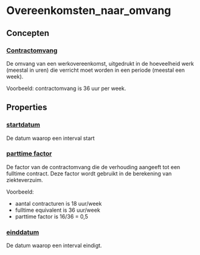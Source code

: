 # Overeenkomsten_naar_omvang
## Concepten
### [Contractomvang](https://purl.org/ozo/kik#ContractOmvang)
De omvang van een werkovereenkomst, uitgedrukt in de hoeveelheid werk (meestal in uren) die verricht moet worden in een periode (meestal een week). 

Voorbeeld: contractomvang is 36 uur per week.
## Properties
### [startdatum](https://purl.org/ozo/kik#startDatum)
De datum waarop een interval start
### [parttime factor](https://purl.org/ozo/kik#parttimeFactor)
De factor van de contractomvang die de verhouding aangeeft tot een fulltime contract. Deze factor wordt gebruikt in de berekening van ziekteverzuim.

Voorbeeld: 
- aantal contracturen is 18 uur/week
- fulltime equivalent is 36 uur/week
- parttime factor is 16/36 = 0,5
### [einddatum](https://purl.org/ozo/kik#eindDatum)
De datum waarop een interval eindigt.
